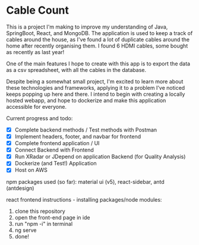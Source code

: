 # Cable Count

This is a project I'm making to improve my understanding of Java, SpringBoot, React, and MongoDB. The application is used to keep a track of cables around the house, as I've found a lot of duplicate cables around the home after recently organising them. I found 6 HDMI cables, some bought as recently as last year!

One of the main features I hope to create with this app is to export the data as a csv spreadsheet, with all the cables in the database.

Despite being a somewhat small project, I'm excited to learn more about these technologies and frameworks, applying it to a problem I've noticed keeps popping up here and there. I intend to begin with creating a locally hosted webapp, and hope to dockerize and make this application accessible for everyone.

Current progress and todo:
- [x] Complete backend methods / Test methods with Postman
- [x] Implement headers, footer, and navbar for frontend
- [x] Complete frontend application / UI
- [x] Connect Backend with Frontend
- [x] Run XRadar or JDepend on application Backend (for Quality Analysis)
- [X] Dockerize (and Test!) Application
- [X] Host on AWS

npm packages used (so far): material ui (v5), react-sidebar, antd (antdesign)

react frontend instructions - installing packages/node modules:
1) clone this repository
2) open the front-end page in ide
3) run "npm -i" in terminal
4) ng serve
5) done!
